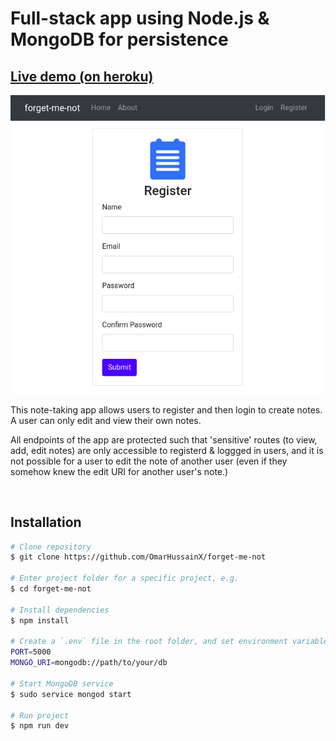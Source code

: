 #  Full-stack app using Node.js & MongoDB for persistence

## [Live demo (on heroku)](https://ancient-shelf-29938.herokuapp.com/)

<p align="center"><img src="public/img/app.png"/></p>

This note-taking app allows users to register and then login to create notes. A user can only edit and view their own notes.

All endpoints of the app are protected such that 'sensitive' routes (to view, add, edit notes) are only accessible to registerd & loggged in users, and it is not possible for a user to edit the note of another user (even if they somehow knew the edit URI for another user's note.)


&nbsp;
&nbsp;


## Installation

```bash
# Clone repository
$ git clone https://github.com/OmarHussainX/forget-me-not

# Enter project folder for a specific project, e.g.
$ cd forget-me-not

# Install dependencies
$ npm install

# Create a `.env` file in the root folder, and set environment variables:
PORT=5000
MONGO_URI=mongodb://path/to/your/db

# Start MongoDB service
$ sudo service mongod start

# Run project
$ npm run dev
```
